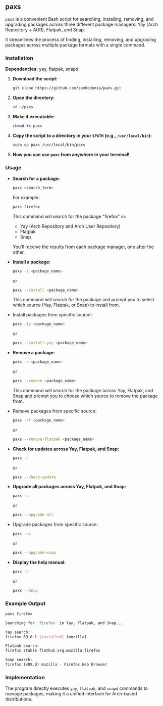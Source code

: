 ## paxs

`paxs` is a convenient Bash script for searching, installing, removing, and upgrading packages across three different package managers: Yay (Arch Repository + AUR), Flatpak, and Snap.

It streamlines the process of finding, installing, removing, and upgrading packages across multiple package formats with a single command.

### Installation
**Dependencies:** yay, flatpak, snapd

1. **Download the script:**
   ```bash
   git clone https://github.com/zamhedonia/paxs.git
   ```
   
2. **Open the directory:**
   ```bash
   cd ~/paxs
   ```
   
3. **Make it executable:**
   ```bash
   chmod +x paxs
   ```

4. **Copy the script to a directory in your `$PATH` (e.g., `/usr/local/bin`):**
   ```bash
   sudo cp paxs /usr/local/bin/paxs
   ```

5. **Now you can use `paxs` from anywhere in your terminal!**

### Usage

- **Search for a package:**
  ```bash
  paxs <search_term>
  ```
  For example:
  ```bash
  paxs firefox
  ```
  This command will search for the package "firefox" in:
  - Yay (Arch Repository and Arch User Repository)
  - Flatpak
  - Snap

  You'll receive the results from each package manager, one after the other.

- **Install a package:**
  ```bash
  paxs -i <package_name>
  ```
  or
  ```bash
  paxs --install <package_name>
  ```
  This command will search for the package and prompt you to select which source (Yay, Flatpak, or Snap) to install from.
  
- Install packages from specific source:
  ```bash
  paxs -iy <package_name>
  ```
  or
  ```bash
  paxs --install-yay <package_name>
  ```
  
- **Remove a package:**
  ```bash
  paxs -r <package_name>
  ```
  or
  ```bash
  paxs --remove <package_name>
  ```
  This command will search for the package across Yay, Flatpak, and Snap and prompt you to choose which source to remove the package from.
  
- Remove packages from specific source:
  ```bash
  paxs -rf <package_name>
  ```
  or
  ```bash
  paxs --remove-flatpak <package_name>
  ```
  
- **Check for updates across Yay, Flatpak, and Snap:**
  ```bash
  paxs -c
  ```
  or
  ```bash
  paxs --check-update
  ```

- **Upgrade all packages across Yay, Flatpak, and Snap:**
  ```bash
  paxs -u
  ```
  or
  ```bash
  paxs --upgrade-all
  ```

- Upgrade packages from specific source:
  ```bash
  paxs -us
  ```
  or
  ```bash
  paxs --upgrade-snap
  ```

- **Display the help manual:**
  ```bash
  paxs -h
  ```
  or
  ```bash
  paxs --help
  ```

### Example Output

```bash
paxs firefox
```
```bash
Searching for 'firefox' in Yay, Flatpak, and Snap...

Yay search:
firefox 89.0-1 [installed] (mozilla)

Flatpak search:
firefox stable flathub org.mozilla.firefox

Snap search:
firefox (v89.0) mozilla - Firefox Web Browser
```

### Implementation

The program directly executes `yay`, `flatpak`, and `snapd` commands to manage packages, making it a unified interface for Arch-based distributions.

